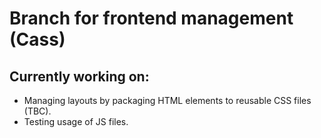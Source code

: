# Branch for frontend management (Cass)

## Currently working on:
- Managing layouts by packaging HTML elements to reusable CSS files (TBC).
- Testing usage of JS files.
